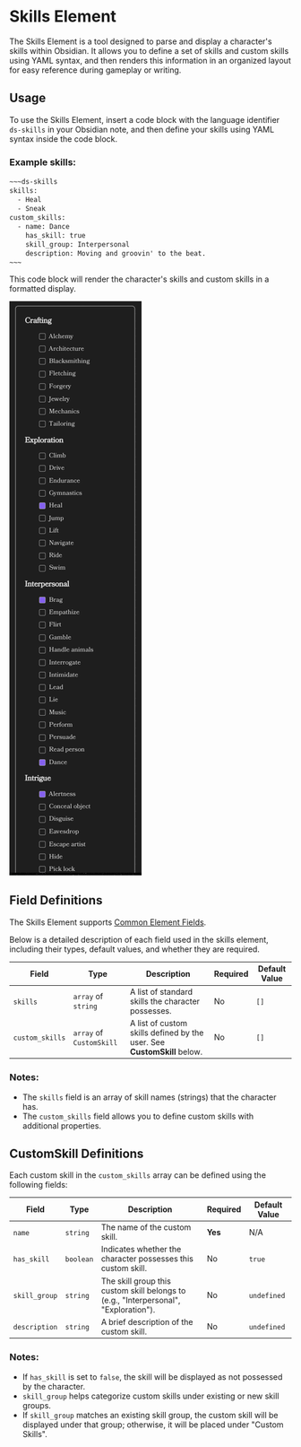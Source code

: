 # Skills Element

The Skills Element is a tool designed to parse and display a character's skills within Obsidian. It allows you to 
define a set of skills and custom skills using YAML syntax, and then renders this information in an organized layout 
for easy reference during gameplay or writing.

## Usage

To use the Skills Element, insert a code block with the language identifier `ds-skills` in your Obsidian note, and then 
define your skills using YAML syntax inside the code block.

### Example skills:

```
~~~ds-skills
skills:
  - Heal
  - Sneak
custom_skills:
  - name: Dance
    has_skill: true
    skill_group: Interpersonal
    description: Moving and groovin' to the beat.
~~~
```

This code block will render the character's skills and custom skills in a formatted display.

![Skills](Media/skills.png)

## Field Definitions

The Skills Element supports [Common Element Fields](common-element-fields).

Below is a detailed description of each field used in the skills element, including their types, default values, and whether they are required.

| Field           | Type                     | Description                                                             | Required | Default Value |
|-----------------|--------------------------|-------------------------------------------------------------------------|----------|---------------|
| `skills`        | `array` of `string`      | A list of standard skills the character possesses.                      | No       | `[]`          |
| `custom_skills` | `array` of `CustomSkill` | A list of custom skills defined by the user. See **CustomSkill** below. | No       | `[]`          |

### Notes:

- The `skills` field is an array of skill names (strings) that the character has.
- The `custom_skills` field allows you to define custom skills with additional properties.

## CustomSkill Definitions

Each custom skill in the `custom_skills` array can be defined using the following fields:

| Field         | Type      | Description                                                                          | Required | Default Value |
|---------------|-----------|--------------------------------------------------------------------------------------|----------|---------------|
| `name`        | `string`  | The name of the custom skill.                                                        | **Yes**  | N/A           |
| `has_skill`   | `boolean` | Indicates whether the character possesses this custom skill.                         | No       | `true`        |
| `skill_group` | `string`  | The skill group this custom skill belongs to (e.g., "Interpersonal", "Exploration"). | No       | `undefined`   |
| `description` | `string`  | A brief description of the custom skill.                                             | No       | `undefined`   |

### Notes:

- If `has_skill` is set to `false`, the skill will be displayed as not possessed by the character.
- `skill_group` helps categorize custom skills under existing or new skill groups.
- If `skill_group` matches an existing skill group, the custom skill will be displayed under that group; otherwise, it will be placed under "Custom Skills".
